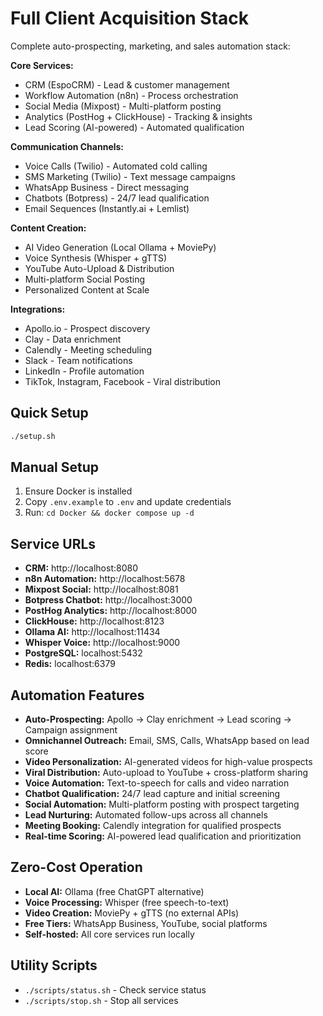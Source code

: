 # Full Client Acquisition Stack

Complete auto-prospecting, marketing, and sales automation stack:

**Core Services:**
- CRM (EspoCRM) - Lead & customer management
- Workflow Automation (n8n) - Process orchestration
- Social Media (Mixpost) - Multi-platform posting
- Analytics (PostHog + ClickHouse) - Tracking & insights
- Lead Scoring (AI-powered) - Automated qualification

**Communication Channels:**
- Voice Calls (Twilio) - Automated cold calling
- SMS Marketing (Twilio) - Text message campaigns
- WhatsApp Business - Direct messaging
- Chatbots (Botpress) - 24/7 lead qualification
- Email Sequences (Instantly.ai + Lemlist)

**Content Creation:**
- AI Video Generation (Local Ollama + MoviePy)
- Voice Synthesis (Whisper + gTTS)
- YouTube Auto-Upload & Distribution
- Multi-platform Social Posting
- Personalized Content at Scale

**Integrations:**
- Apollo.io - Prospect discovery
- Clay - Data enrichment
- Calendly - Meeting scheduling
- Slack - Team notifications
- LinkedIn - Profile automation
- TikTok, Instagram, Facebook - Viral distribution

## Quick Setup

```bash
./setup.sh
```

## Manual Setup

1. Ensure Docker is installed
2. Copy `.env.example` to `.env` and update credentials
3. Run: `cd Docker && docker compose up -d`

## Service URLs

- **CRM:** http://localhost:8080
- **n8n Automation:** http://localhost:5678
- **Mixpost Social:** http://localhost:8081
- **Botpress Chatbot:** http://localhost:3000
- **PostHog Analytics:** http://localhost:8000
- **ClickHouse:** http://localhost:8123
- **Ollama AI:** http://localhost:11434
- **Whisper Voice:** http://localhost:9000
- **PostgreSQL:** localhost:5432
- **Redis:** localhost:6379

## Automation Features

- **Auto-Prospecting:** Apollo → Clay enrichment → Lead scoring → Campaign assignment
- **Omnichannel Outreach:** Email, SMS, Calls, WhatsApp based on lead score
- **Video Personalization:** AI-generated videos for high-value prospects
- **Viral Distribution:** Auto-upload to YouTube + cross-platform sharing
- **Voice Automation:** Text-to-speech for calls and video narration
- **Chatbot Qualification:** 24/7 lead capture and initial screening
- **Social Automation:** Multi-platform posting with prospect targeting
- **Lead Nurturing:** Automated follow-ups across all channels
- **Meeting Booking:** Calendly integration for qualified prospects
- **Real-time Scoring:** AI-powered lead qualification and prioritization

## Zero-Cost Operation

- **Local AI:** Ollama (free ChatGPT alternative)
- **Voice Processing:** Whisper (free speech-to-text)
- **Video Creation:** MoviePy + gTTS (no external APIs)
- **Free Tiers:** WhatsApp Business, YouTube, social platforms
- **Self-hosted:** All core services run locally

## Utility Scripts

- `./scripts/status.sh` - Check service status
- `./scripts/stop.sh` - Stop all services